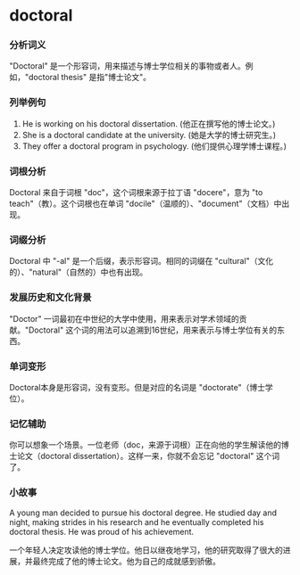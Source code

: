 # doctoral

### 分析词义

  

"Doctoral" 是一个形容词，用来描述与博士学位相关的事物或者人。例如，"doctoral thesis" 是指"博士论文"。

  

### 列举例句

  

1.  He is working on his doctoral dissertation. (他正在撰写他的博士论文。)
2.  She is a doctoral candidate at the university. (她是大学的博士研究生。)
3.  They offer a doctoral program in psychology. (他们提供心理学博士课程。)

  

### 词根分析

  

Doctoral 来自于词根 "doc"，这个词根来源于拉丁语 "docere"，意为 "to teach"（教）。这个词根也在单词 "docile"（温顺的）、"document"（文档）中出现。

  

### 词缀分析

  

Doctoral 中 "-al" 是一个后缀，表示形容词。相同的词缀在 "cultural"（文化的）、"natural"（自然的）中也有出现。

  

### 发展历史和文化背景

  

"Doctor" 一词最初在中世纪的大学中使用，用来表示对学术领域的贡献。"Doctoral" 这个词的用法可以追溯到16世纪，用来表示与博士学位有关的东西。

  

### 单词变形

  

Doctoral本身是形容词，没有变形。但是对应的名词是 "doctorate"（博士学位）。

  

### 记忆辅助

  

你可以想象一个场景。一位老师（doc，来源于词根）正在向他的学生解读他的博士论文（doctoral dissertation）。这样一来，你就不会忘记 "doctoral" 这个词了。

  

### 小故事

  

A young man decided to pursue his doctoral degree. He studied day and night, making strides in his research and he eventually completed his doctoral thesis. He was proud of his achievement.

  

一个年轻人决定攻读他的博士学位。他日以继夜地学习，他的研究取得了很大的进展，并最终完成了他的博士论文。他为自己的成就感到骄傲。
